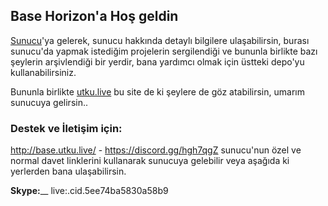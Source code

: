 ## Base Horizon'a Hoş geldin

[Sunucu](https://discord.gg/hgh7qgZ)'ya gelerek, sunucu hakkında detaylı bilgilere ulaşabilirsin, burası sunucu'da yapmak istediğim projelerin sergilendiği ve bununla birlikte bazı şeylerin arşivlendiği bir yerdir, bana yardımcı olmak için üstteki depo'yu kullanabilirsiniz.

Bununla birlikte [utku.live](https://utku.live/) bu site de ki şeylere de göz atabilirsin, umarım sunucuya gelirsin..

### Destek ve İletişim için:

http://base.utku.live/ - https://discord.gg/hgh7qgZ sunucu'nun özel ve normal davet linklerini kullanarak sunucuya gelebilir veya aşağıda ki yerlerden bana ulaşabilirsin.

**Skype:**__ live:.cid.5ee74ba5830a58b9 
